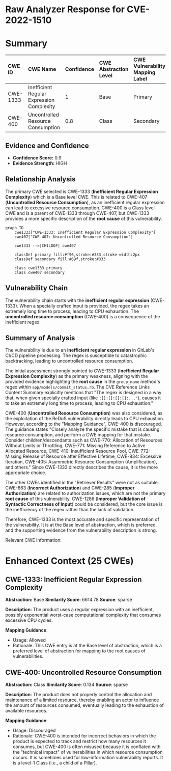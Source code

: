 # Raw Analyzer Response for CVE-2022-1510

# Summary
| CWE ID  | CWE Name                                                     | Confidence | CWE Abstraction Level | CWE Vulnerability Mapping Label | CWE-Vulnerability Mapping Notes |
| :-------- | :----------------------------------------------------------- | :--------- | :-------------------- | :------------------------------ | :------------------------------ |
| CWE-1333 | Inefficient Regular Expression Complexity                    | 1          | Base                  | Primary                         | Allowed                       |
| CWE-400  | Uncontrolled Resource Consumption                            | 0.8        | Class                 | Secondary                       | Discouraged                    |

## Evidence and Confidence

*   **Confidence Score:** 0.9
*   **Evidence Strength:** HIGH

## Relationship Analysis
The primary CWE selected is CWE-1333 (**Inefficient Regular Expression Complexity**) which is a Base level CWE. This is related to CWE-407 (**Uncontrolled Resource Consumption**), as an inefficient regular expression can lead to excessive resource consumption. CWE-400 is a Class level CWE and is a parent of CWE-1333 through CWE-407, but CWE-1333 provides a more specific description of the **root cause** of this vulnerability.

```mermaid
graph TD
    cwe1333["CWE-1333: Inefficient Regular Expression Complexity"]
    cwe407["CWE-407: Uncontrolled Resource Consumption"]
    
    cwe1333 -->|CHILDOF| cwe407
    
    classDef primary fill:#f96,stroke:#333,stroke-width:2px
    classDef secondary fill:#69f,stroke:#333
    
    class cwe1333 primary
    class cwe407 secondary
```

## Vulnerability Chain
The vulnerability chain starts with the **inefficient regular expression** (CWE-1333). When a specially crafted input is provided, the regex takes an extremely long time to process, leading to CPU exhaustion. The **uncontrolled resource consumption** (CWE-400) is a consequence of the inefficient regex.

## Summary of Analysis
The vulnerability is due to an **inefficient regular expression** in GitLab's CI/CD pipeline processing. The regex is susceptible to catastrophic backtracking, leading to uncontrolled resource consumption.

The initial assessment strongly pointed to CWE-1333 (**Inefficient Regular Expression Complexity**) as the primary weakness, aligning with the provided evidence highlighting the **root cause** in the `group_name` method's regex within `app/models/commit_status.rb`. The CVE Reference Links Content Summary explicitly mentions that "The regex is designed in a way that, when given specially crafted input (like `:[]:[]:[]:[]:..."`), causes it to take an extremely long time to process, leading to CPU exhaustion."

CWE-400 (**Uncontrolled Resource Consumption**) was also considered, as the exploitation of the ReDoS vulnerability directly leads to CPU exhaustion. However, according to the "Mapping Guidance", CWE-400 is discouraged. The guidance states "Closely analyze the specific mistake that is causing resource consumption, and perform a CWE mapping for that mistake. Consider children/descendants such as CWE-770: Allocation of Resources Without Limits or Throttling, CWE-771: Missing Reference to Active Allocated Resource, CWE-410: Insufficient Resource Pool, CWE-772: Missing Release of Resource after Effective Lifetime, CWE-834: Excessive Iteration, CWE-405: Asymmetric Resource Consumption (Amplification), and others." Since CWE-1333 directly describes the cause, it is the more appropriate choice.

The other CWEs identified in the "Retriever Results" were not as suitable. CWE-863 (**Incorrect Authorization**) and CWE-285 (**Improper Authorization**) are related to authorization issues, which are not the primary **root cause** of this vulnerability. CWE-1286 (**Improper Validation of Syntactic Correctness of Input**) could be considered, but the core issue is the inefficiency of the regex rather than the lack of validation.

Therefore, CWE-1333 is the most accurate and specific representation of the vulnerability. It is at the Base level of abstraction, which is preferred, and the supporting evidence from the vulnerability description is strong.

Relevant CWE Information:

# Enhanced Context (25 CWEs)

## CWE-1333: Inefficient Regular Expression Complexity
**Abstraction:** Base
**Similarity Score**: 6614.78
**Source**: sparse

**Description**:
The product uses a regular expression with an inefficient, possibly exponential worst-case computational complexity that consumes excessive CPU cycles.

**Mapping Guidance**:
- Usage: Allowed
- Rationale: This CWE entry is at the Base level of abstraction, which is a preferred level of abstraction for mapping to the root causes of vulnerabilities.

## CWE-400: Uncontrolled Resource Consumption
**Abstraction:** Class
**Similarity Score**: 0.134
**Source**: sparse

**Description**:
The product does not properly control the allocation and maintenance of a limited resource, thereby enabling an actor to influence the amount of resources consumed, eventually leading to the exhaustion of available resources.

**Mapping Guidance**:
- Usage: Discouraged
- Rationale: CWE-400 is intended for incorrect behaviors in which the product is expected to track and restrict how many resources it consumes, but CWE-400 is often misused because it is conflated with the "technical impact" of vulnerabilities in which resource consumption occurs. It is sometimes used for low-information vulnerability reports. It is a level-1 Class (i.e., a child of a Pillar).